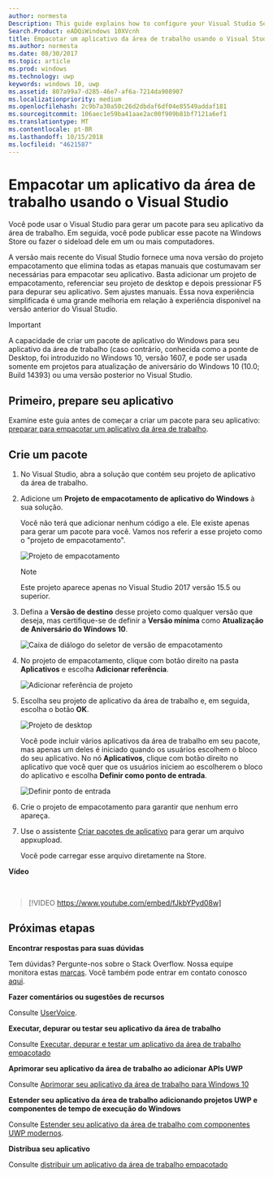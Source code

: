 ```yaml
---
author: normesta
Description: This guide explains how to configure your Visual Studio Solution to edit, debug, and package desktop application.
Search.Product: eADQiWindows 10XVcnh
title: Empacotar um aplicativo da área de trabalho usando o Visual Studio
ms.author: normesta
ms.date: 08/30/2017
ms.topic: article
ms.prod: windows
ms.technology: uwp
keywords: windows 10, uwp
ms.assetid: 807a99a7-d285-46e7-af6a-7214da908907
ms.localizationpriority: medium
ms.openlocfilehash: 2c9b7a30a50c26d2dbdaf6df04e85549addaf181
ms.sourcegitcommit: 106aec1e59ba41aae2ac00f909b81bf7121a6ef1
ms.translationtype: MT
ms.contentlocale: pt-BR
ms.lasthandoff: 10/15/2018
ms.locfileid: "4621587"
---
```

# <a name="package-a-desktop-application-by-using-visual-studio"></a>Empacotar um aplicativo da área de trabalho usando o Visual Studio

Você pode usar o Visual Studio para gerar um pacote para seu aplicativo da área de trabalho. Em seguida, você pode publicar esse pacote na Windows Store ou fazer o sideload dele em um ou mais computadores.

A versão mais recente do Visual Studio fornece uma nova versão do projeto empacotamento que elimina todas as etapas manuais que costumavam ser necessárias para empacotar seu aplicativo. Basta adicionar um projeto de empacotamento, referenciar seu projeto de desktop e depois pressionar F5 para depurar seu aplicativo. Sem ajustes manuais. Essa nova experiência simplificada é uma grande melhoria em relação à experiência disponível na versão anterior do Visual Studio.

>[!IMPORTANT]
>A capacidade de criar um pacote de aplicativo do Windows para seu aplicativo da área de trabalho (caso contrário, conhecida como a ponte de Desktop, foi introduzido no Windows 10, versão 1607, e pode ser usada somente em projetos para atualização de aniversário do Windows 10 (10.0; Build 14393) ou uma versão posterior no Visual Studio.

## <a name="first-prepare-your-application"></a>Primeiro, prepare seu aplicativo

Examine este guia antes de começar a criar um pacote para seu aplicativo: [preparar para empacotar um aplicativo da área de trabalho](desktop-to-uwp-prepare.md).

<a id="new-packaging-project"/>

## <a name="create-a-package"></a>Crie um pacote

1. No Visual Studio, abra a solução que contém seu projeto de aplicativo da área de trabalho.

2. Adicione um **Projeto de empacotamento de aplicativo do Windows** à sua solução.

   Você não terá que adicionar nenhum código a ele. Ele existe apenas para gerar um pacote para você. Vamos nos referir a esse projeto como o "projeto de empacotamento".

   ![Projeto de empacotamento](images/desktop-to-uwp/packaging-project.png)

   >[!NOTE]
   >Este projeto aparece apenas no Visual Studio 2017 versão 15.5 ou superior.

3. Defina a **Versão de destino** desse projeto como qualquer versão que deseja, mas certifique-se de definir a **Versão mínima** como **Atualização de Aniversário do Windows 10**.

   ![Caixa de diálogo do seletor de versão de empacotamento](images/desktop-to-uwp/packaging-version.png)

4. No projeto de empacotamento, clique com botão direito na pasta **Aplicativos** e escolha **Adicionar referência**.

   ![Adicionar referência de projeto](images/desktop-to-uwp/add-project-reference.png)

5. Escolha seu projeto de aplicativo da área de trabalho e, em seguida, escolha o botão **OK**.

   ![Projeto de desktop](images/desktop-to-uwp/reference-project.png)

   Você pode incluir vários aplicativos da área de trabalho em seu pacote, mas apenas um deles é iniciado quando os usuários escolhem o bloco do seu aplicativo. No nó **Aplicativos**, clique com botão direito no aplicativo que você quer que os usuários iniciem ao escolherem o bloco do aplicativo e escolha **Definir como ponto de entrada**.

   ![Definir ponto de entrada](images/desktop-to-uwp/entry-point-set.png)

6. Crie o projeto de empacotamento para garantir que nenhum erro apareça.

7. Use o assistente [Criar pacotes de aplicativo](../packaging/packaging-uwp-apps.md) para gerar um arquivo appxupload.

   Você pode carregar esse arquivo diretamente na Store.

**Vídeo**

&nbsp;
> [!VIDEO https://www.youtube.com/embed/fJkbYPyd08w]

## <a name="next-steps"></a>Próximas etapas

**Encontrar respostas para suas dúvidas**

Tem dúvidas? Pergunte-nos sobre o Stack Overflow. Nossa equipe monitora estas [marcas](http://stackoverflow.com/questions/tagged/project-centennial+or+desktop-bridge). Você também pode entrar em contato conosco [aqui](https://social.msdn.microsoft.com/Forums/en-US/home?filter=alltypes&sort=relevancedesc&searchTerm=%5BDesktop%20Converter%5D).

**Fazer comentários ou sugestões de recursos**

Consulte [UserVoice](https://wpdev.uservoice.com/forums/110705-universal-windows-platform/category/161895-desktop-bridge-centennial).

**Executar, depurar ou testar seu aplicativo da área de trabalho**

Consulte [Executar, depurar e testar um aplicativo da área de trabalho empacotado](desktop-to-uwp-debug.md)

**Aprimorar seu aplicativo da área de trabalho ao adicionar APIs UWP**

Consulte [Aprimorar seu aplicativo da área de trabalho para Windows 10](desktop-to-uwp-enhance.md)

**Estender seu aplicativo da área de trabalho adicionando projetos UWP e componentes de tempo de execução do Windows**

Consulte [Estender seu aplicativo da área de trabalho com componentes UWP modernos](desktop-to-uwp-extend.md).

**Distribua seu aplicativo**

Consulte [distribuir um aplicativo da área de trabalho empacotado](desktop-to-uwp-distribute.md)
